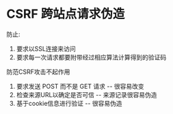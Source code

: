 # CSRF 跨站点请求伪造

防止:
1. 要求以SSL连接来访问
1. 要求每一次请求都要附带经过相应算法计算得到的验证码

防范CSRF攻击不起作用

1. 要求发送 POST 而不是 GET 请求 -- 很容易改变
1. 检查来源URL以确定是否可信 -- 来源记录很容易伪造
1. 基于cookie信息进行验证 -- 很容易伪造
